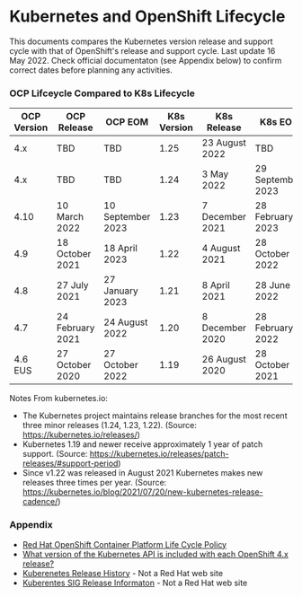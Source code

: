 # Kubernetes and OpenShift Lifecycle

This documents compares the Kubernetes version release and support cycle with that of OpenShift's release and support cycle.  Last update 16 May 2022.  Check official documentaton (see Appendix below) to confirm correct dates before planning any activities.

### OCP Lifceycle Compared to K8s Lifecycle


OCP Version | OCP Release | OCP EOM | K8s Version | K8s Release | K8s EOL
------------|-------------|---------|------------|------------|-------
4.x | TBD | TBD |  1.25 | 23 August 2022 | TBD
4.x | TBD | TBD | 1.24 | 3 May 2022 |29 September 2023
4.10 |10 March 2022| 10 September 2023 | 1.23 | 7 December 2021 | 28 February 2023
4.9 | 18 October 2021 | 18 April 2023| 1.22 | 4 August 2021 | 28 October 2022
4.8 | 27 July 2021 | 27 January 2023 | 1.21 | 8 April 2021 | 28 June 2022
4.7 | 24 February 2021| 24 August 2022 | 1.20 | 8 December 2020 | 28 February 2022
4.6 EUS | 27 October 2020 | 27 October 2022 | 1.19 | 26 August 2020 | 28 October 2021

Notes From kubernetes.io:
- The Kubernetes project maintains release branches for the most recent three minor releases (1.24, 1.23, 1.22). (Source: https://kubernetes.io/releases/)
- Kubernetes 1.19 and newer receive approximately 1 year of patch support. (Source: https://kubernetes.io/releases/patch-releases/#support-period)
- Since v1.22 was released in August 2021 Kubernetes makes new releases three times per year. (Source: https://kubernetes.io/blog/2021/07/20/new-kubernetes-release-cadence/)

### Appendix
- [Red Hat OpenShift Container Platform Life Cycle Policy](https://access.redhat.com/support/policy/updates/openshift)
- [What version of the Kubernetes API is included with each OpenShift 4.x release?](https://access.redhat.com/solutions/4870701)
- [Kuberenetes Release History](https://kubernetes.io/releases/#release-history) - Not a Red Hat web site
- [Kuberentes SIG Release Informaton](https://github.com/kubernetes/sig-release/tree/master/releases) - Not a Red Hat web site


